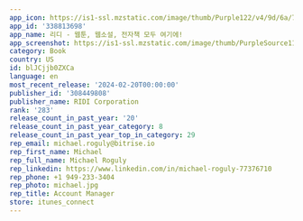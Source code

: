 ```yaml
---
app_icon: https://is1-ssl.mzstatic.com/image/thumb/Purple122/v4/9d/6a/7e/9d6a7eb9-b547-03d5-960d-dcc5e3e0274c/AppIcon-0-1x_U007emarketing-0-7-0-0-85-220-0.png/1024x1024bb.png
app_id: '338813698'
app_name: 리디 - 웹툰, 웹소설, 전자책 모두 여기에!
app_screenshot: https://is1-ssl.mzstatic.com/image/thumb/PurpleSource116/v4/a0/d5/a4/a0d5a4f8-4377-ba57-b3fc-7bc4c72c7f57/ffc98766-2bcf-420e-81a2-5ac3baed5297_Appstore_U00281242_2688_U0029_01.jpg/1242x2688bb.png
category: Book
country: US
id: blJCjjb0ZXCa
language: en
most_recent_release: '2024-02-20T00:00:00'
publisher_id: '308449808'
publisher_name: RIDI Corporation
rank: '283'
release_count_in_past_year: '20'
release_count_in_past_year_category: 8
release_count_in_past_year_top_in_category: 29
rep_email: michael.roguly@bitrise.io
rep_first_name: Michael
rep_full_name: Michael Roguly
rep_linkedin: https://www.linkedin.com/in/michael-roguly-77376710
rep_phone: +1 949-233-3404
rep_photo: michael.jpg
rep_title: Account Manager
store: itunes_connect
---
```

